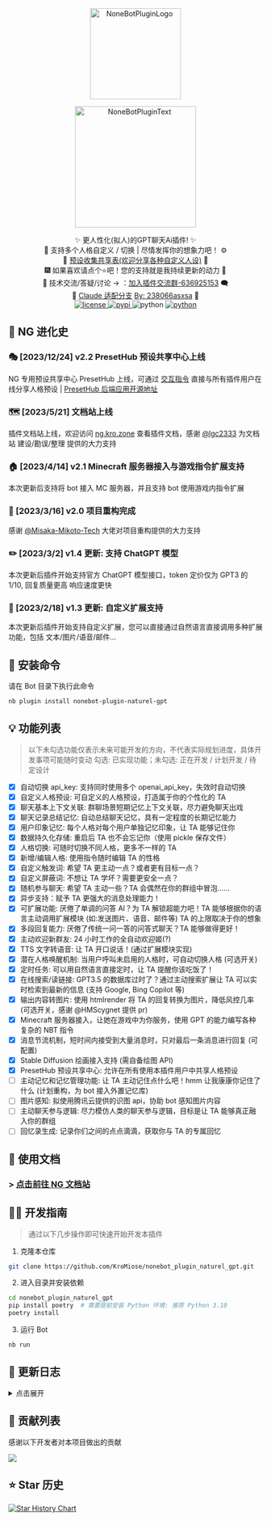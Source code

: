 <!-- markdownlint-disable MD033 MD041 -->

<div align="center">
  <a href="https://v2.nonebot.dev/store"><img src="./image/README/nbp_logo.png" width="180" height="180" alt="NoneBotPluginLogo"></a>
  <br>
  <p><img src="./image/README/NoneBotPlugin.svg" width="240" alt="NoneBotPluginText"></p>
</div>

<div align="center">
    ✨ 更人性化(拟人)的GPT聊天Ai插件! ✨<br/>
    🧬 支持多个人格自定义 / 切换 | 尽情发挥你的想象力吧！ ⚙️<br/>
    🧬 <a href="https://docs.google.com/spreadsheets/d/1JQNmVH-vlDn2uEPwkjv3iN-zn0PHpQ7RGbgA5T3fxOA/edit?usp=sharing">预设收集共享表(欢迎分享各种自定义人设)</a> 🧬 <br/>
    🎆 如果喜欢请点个⭐吧！您的支持就是我持续更新的动力 🎉<br/>
    💬 技术交流/答疑/讨论 -> ：<a href="https://jq.qq.com/?_wv=1027&k=71t9iCT7">加入插件交流群-636925153</a> 🗨️ <br/>
    👀 <a href="https://github.com/KroMiose/nonebot_plugin_naturel_gpt/tree/ng_for_claude">Claude 适配分支</a> <a href="https://github.com/238066asxsa">By: 238066asxsa</a> 👀 <br/>
    <a href="./LICENSE">
        <img src="https://img.shields.io/badge/license-Apache 2.0-6cg.svg" alt="license">
    </a>
    <a href="https://pypi.python.org/pypi/nonebot-plugin-naturel-gpt">
        <img src="https://img.shields.io/pypi/v/nonebot-plugin-naturel-gpt.svg" alt="pypi">
    </a>
    <img src="https://img.shields.io/badge/python-3.8+-6a9.svg" alt="python">
    <a href="https://jq.qq.com/?_wv=1027&k=71t9iCT7">
        <img src="https://img.shields.io/badge/加入交流群-636925153-c42.svg" alt="python">
    </a>
</div>

## 🎏 NG 进化史

### 🎭 [2023/12/24] v2.2 PresetHub 预设共享中心上线

NG 专用预设共享中心 PresetHub 上线，可通过 [交互指令](https://ng.kro.zone/#/commands?id=presethub-%e6%8c%87%e4%bb%a4) 直接与所有插件用户在线分享人格预设 | [PresetHub 后端应用开源地址](https://github.com/KroMiose/ng-presethub)

### 🗺️ [2023/5/21] 文档站上线

插件文档站上线，欢迎访问 [ng.kro.zone](https://ng.kro.zone) 查看插件文档，感谢 [@lgc2333](https://github.com/lgc2333) 为文档站 建设/勘误/整理 提供的大力支持

### 🏠 [2023/4/14] v2.1 Minecraft 服务器接入与游戏指令扩展支持

本次更新后支持将 bot 接入 MC 服务器，并且支持 bot 使用游戏内指令扩展

### 🎉 [2023/3/16] v2.0 项目重构完成

感谢 [@Misaka-Mikoto-Tech](https://github.com/Misaka-Mikoto-Tech) 大佬对项目重构提供的大力支持

### ✏️ [2023/3/2] v1.4 更新: 支持 ChatGPT 模型

本次更新后插件开始支持官方 ChatGPT 模型接口，token 定价仅为 GPT3 的 1/10, 回复质量更高 响应速度更快

### 🧩 [2023/2/18] v1.3 更新: 自定义扩展支持

本次更新后插件开始支持自定义扩展，您可以直接通过自然语言直接调用多种扩展功能，包括 文本/图片/语音/邮件...

## 🎁 安装命令

请在 Bot 目录下执行此命令

```bash
nb plugin install nonebot-plugin-naturel-gpt
```

## 💡 功能列表

> 以下未勾选功能仅表示未来可能开发的方向，不代表实际规划进度，具体开发事项可能随时变动
> 勾选: 已实现功能；未勾选: 正在开发 / 计划开发 / 待定设计

- [x] 自动切换 api_key: 支持同时使用多个 openai_api_key，失效时自动切换
- [x] 自定义人格预设: 可自定义的人格预设，打造属于你的个性化的 TA
- [x] 聊天基本上下文关联: 群聊场景短期记忆上下文关联，尽力避免聊天出戏
- [x] 聊天记录总结记忆: 自动总结聊天记忆，具有一定程度的长期记忆能力
- [x] 用户印象记忆: 每个人格对每个用户单独记忆印象，让 TA 能够记住你
- [x] 数据持久化存储: 重启后 TA 也不会忘记你（使用 pickle 保存文件）
- [x] 人格切换: 可随时切换不同人格，更多不一样的 TA
- [x] 新增/编辑人格: 使用指令随时编辑 TA 的性格
- [x] 自定义触发词: 希望 TA 更主动一点？或者更有目标一点？
- [x] 自定义屏蔽词: 不想让 TA 学坏？需要更安全一点？
- [x] 随机参与聊天: 希望 TA 主动一些？TA 会偶然在你的群组中冒泡……
- [x] 异步支持：赋予 TA 更强大的消息处理能力！
- [x] 可扩展功能: 厌倦了单调的问答 AI？为 TA 解锁超能力吧！TA 能够根据你的语言主动调用扩展模块 (如:发送图片、语音、邮件等) TA 的上限取决于你的想象
- [x] 多段回复能力: 厌倦了传统一问一答的问答式聊天？TA 能够做得更好！
- [x] 主动欢迎新群友: 24 小时工作的全自动欢迎姬(?)
- [x] TTS 文字转语音: 让 TA 开口说话！(通过扩展模块实现)
- [x] 潜在人格唤醒机制: 当用户呼叫未启用的人格时，可自动切换人格 (可选开关)
- [x] 定时任务: 可以用自然语言直接定时，让 TA 提醒你该吃饭了！
- [x] 在线搜索/读链接: GPT3.5 的数据库过时了？通过主动搜索扩展让 TA 可以实时检索到最新的信息 (支持 Google, Bing Copilot 等)
- [x] 输出内容转图片: 使用 htmlrender 将 TA 的回复转换为图片，降低风控几率 (可选开关，感谢 @HMScygnet 提供 pr)
- [x] Minecraft 服务器接入，让她在游戏中为你服务，使用 GPT 的能力编写各种复杂的 NBT 指令
- [x] 消息节流机制，短时间内接受到大量消息时，只对最后一条消息进行回复 (可配置)
- [x] Stable Diffusion 绘画接入支持 (需自备绘图 API)
- [x] PresetHub 预设共享中心: 允许在所有使用本插件用户中共享人格预设
- [ ] 主动记忆和记忆管理功能: 让 TA 主动记住点什么吧！hmm 让我康康你记住了什么 (计划重构，为 bot 接入外置记忆库)
- [ ] 图片感知: 拟使用腾讯云提供的识图 api，协助 bot 感知图片内容
- [ ] 主动聊天参与逻辑: 尽力模仿人类的聊天参与逻辑，目标是让 TA 能够真正融入你的群组
- [ ] 回忆录生成: 记录你们之间的点点滴滴，获取你与 TA 的专属回忆

## 📄 使用文档

### > [点击前往 NG 文档站](https://ng.kro.zone)

## 🧑‍💻 开发指南

> 通过以下几步操作即可快速开始开发本插件

1. 克隆本仓库

```bash
git clone https://github.com/KroMiose/nonebot_plugin_naturel_gpt.git
```

2. 进入目录并安装依赖

```bash
cd nonebot_plugin_naturel_gpt
pip install poetry  # 需要提前安装 Python 环境: 推荐 Python 3.10
poetry install
```

3. 运行 Bot

```bash
nb run
```

## 🎢 更新日志

<details>
<summary>点击展开</summary>

### [2024/5/23] 更新扩展sing 唱歌

### [2023/12/24] v2.2.0 PresetHub 预设共享中心上线

- 增加预设 上传/下载/搜索 等 [相关功能指令](https://ng.kro.zone/#/commands?id=presethub-%e6%8c%87%e4%bb%a4) 及附属功能

### [2023/12/13] v2.1.9 失效依赖修复

- 锁定 OpenAI 依赖版本为 0.27~0.28 修复安装问题
- 修改项目结构为可单独运行的 Nonebot 机器人架构，方便功能开发

### [2023/11/28] Dall-e-3 绘图支持 | Stable Diffusion 绘图支持

- 新增 Dall-e-3 绘图扩展，支持使用Dall-e-3绘图（感谢@微量元素 提供 pr）
- 新增 Stable Diffusion 绘图扩展，支持使用任意 SD 后端由 AI 自主绘图

### [2023/7/3] v2.1.8 token 计算优化 | 新增扩展和优化

- 文转图功能显示锚元素URL (感谢@student_2333 提供 pr)
- 新增扩展 ext_plaintext, 更新 lolicon_search 并调整扩展相关的 prompt (感谢@student_2333 提供 pr)
- 更换了 tiktoken 来进行 token 计算

### [2023/6/1] v2.1.7 扩展优化 | 新增扩展

- 新增 makemidi 扩展，允许 bot 进行 midi 创作（感谢@CCYellowStar 提供 pr）
- 新增 lolicon_search 扩展，搜索图片后会反馈图片信息（感谢@student_2333 提供 pr）
- 新增扩展 启用/禁用 命令，对于不需要额外配置的扩展，可使用指令安装后直接启用（感谢@student_2333 提供 pr）
- 新增 OpenAI API 的 base_url 配置，以便接入任何兼容 OpenAI API 格式的第三方接口
- 修复了一个 prompt 构建错误的问题

### [2023/5/24] v2.1.5 扩展优化 | 图片输出优化

> 强烈建议更新至此版本以上，否则可能会出现部分扩展加载失败的情况

- 优化聊天转图片输出样式，支持代码块高亮显示（感谢 @student_2333 提供 pr）
- 部分重构扩展管理和修改现有扩展，以支持异步请求（感谢 @student_2333 提供 pr）
- 修复读取链接扩展和搜索扩展 api，并为读取链接增加防重复机制（感谢@CCYellowStar 提供 pr）

### [2023/5/21] v2.1.4 逻辑优化 | 配置热重载

- 增加配置文件热重载功能（感谢 @Misaka-Mikoto-Tech 提供 pr）
- 增加消息丢弃机制，对于响应较慢的模型，如果在回复生成完成前收到了新的生成请求，将会丢弃旧的请求，避免重复响应
- 修正 bot 发送消息前带上时间和消息头的问题

### [2023/4/17] v2.1.3 响应节流功能 | 逻辑优化

- 增加了 bot 响应节流功能，可配置节流时间范围，短时间内的大量消息只会在最后一条响应一次
- 消除 pylance 提示的所有类型注解错误提示，进行模块拆分优化 (感谢 @Misaka-Mikoto-Tech 提供 pr)
- 优化 MC 指令执行扩展 prompt
- 为所有 图片/语音 相关扩展指定了生效会话类型，避免在 MC 服务器中执行指令时出现错误
- 修正 MC 服务器下 bot 错误断句导致发送空消息的问题
- 修改了进化(ext_evolution)扩展执行逻辑，仅允许 bot 部分更新人设
- 修正节流逻辑错误，避免 bot 无法响应消息的问题

### [2023/4/15] v2.1.1 Minecraft 服务器指令优化

- 为 `rg chats` 指令增加了 `-show` 参数，用于显示完整会话键以便 `-target` 参数使用
- 优化 MC 服务器指令执行反馈信息，便于 bot 自主纠错；优化 MC 服务器指令预处理避免 bot 添加多余的转义

### [2023/4/15] v2.1.0 Minecraft 服务器支持

- 增加了 Minecraft 服务器接入支持
- 增加了 Minecraft 服务器指令执行支持和相关扩展模块
- 为绘图扩展增加了代理配置项支持 (感谢 @tonato-01 提供 pr)

### [2023/4/6] v2.0.5 RENAME 指令 | json 导出支持

- 解析消息中的@时保持与用户看到的一致 (感谢 @Misaka-Mikoto-Tech 提供 pr)
- 优化日志输出的 DEBUG_LEVEL 限制 (感谢 @Misaka-Mikoto-Tech 提供 pr)
- 优化聊天消息 prompt 的换行生成逻辑 (感谢 @Misaka-Mikoto-Tech 提供 pr)
- 增加 `rg rename` 改名指令，用于修改人格名 (感谢 @Misaka-Mikoto-Tech 提供 pr) (感谢 @Misaka-Mikoto-Tech 提供 pr)
- 解析消息中的@时保持与用户看到的一致 (感谢 @Misaka-Mikoto-Tech 提供 pr)
- patch logger 使插件名称显示为中文 (感谢 @chenxuan353 提供 pr)
- 添加记忆文件(原.pkl)使用 JSON 读取与保存功能 (与原 pickle 兼容) (感谢 @chenxuan353 提供 pr)
- 优化部分代码类型注解 (感谢 @chenxuan353 提供 pr)
- 搜索扩展(ext_search.py) 优化，禁止 bot 短时间内反复搜索和搜索重复内容

### [2023/3/26] v2.0.4

- 修复 @全体成员 时解析报错问题
- 增加扩展更新人格支持，同时增加了一个 evolution 扩展模块，允许 bot 自主更新人格
- 响应规则中增加一条禁止复读规则

### [2023/3/26] v2.0.3 图片输出支持

- 输出内容转图片: 使用 htmlrender 将 TA 的回复转换为图片，降低风控几率 (可选开关，感谢 @HMScygnet 提供 pr)
- 等待 OpenAI 响应过程中切换人格预设或响应超时后停止处理消息 (感谢 @Misaka-Mikoto-Tech 提供 pr)
- 修正编辑和删除预设判断是否锁定以及是否是默认预设和正在使用的预设的逻辑 (感谢 @Misaka-Mikoto-Tech 提供 pr)
- 增加调用扩展时预检支持打断响应，优化搜索扩展执行效果，避免 bot 自行脑补搜索结果的情况
- 修正一些指令帮助信息的内容错误
- 修正通过指令安装扩展时的编码问题
- 修正纯符号过滤判断逻辑

### [2023/3/21] v2.0.2 扩展下载指令支持

- 切换人格时的聊天输出改为非 DEBUG 模式下也会发送
- 增加了扩展 安装/删除 指令，可直接从 GitHub 上获取到最新扩展
- 精简了非 DEBUG 模式下的控制台输出

### [2023/3/20] v2.0.1 VIOCEVOX 语音扩展

- 修正 `-global` 的控制权限和逻辑 (感谢 [@Misaka-Mikoto-Tech](https://github.com/) 提供 pr)
- 增加了一个新的语音扩展 `ext_VOICEVOX` 能够更便捷地实现本地部署 (感谢 @恋如雨止 提供技术支持)
- 修正回复内容首尾的空行问题；修正短纯符号回复内容未正常过滤的问题
- 修正私聊会话权限设定

### [2023/3/18] v2.0.0 项目重构 🎉

> ❗❗❗ 注意：本次更新需要删除原 bot 记忆文件重新生成(即./data/naturel_gpt 文件夹)，否则可能产生无法预计的错误，同时建议将配置文件一并删除重新生成；此操作会**丢失**所有编辑过的人格预设，如果你需要在更新后继续使用，请使用 `rg query` 查询并保存预设，更新后手动导入！

- 项目完全重构，感谢 [@Misaka-Mikoto-Tech](https://github.com/) 提供的大力支持，几乎重写了所有数据管理和代码逻辑，代码质量提升明显
- 会话人格预设集完全互相独立，每个会话可单独编辑人格互不影响
- 指令表重写，多数指令提供了 `-global` 可选项支持同时编辑所有会话设置和 `-target` 指定会话远程控制操作，新指令表更具完备性，未来可能作为 api 接口搭配前端页面实现插件管理可视化
- `lock` / `unlock` 指令修改为是否启用人格自动切换，lock 后将不会再自动唤醒不活跃人格
- 聊天消息记录改完以会话为单位分割，而不是人格，意味着每个人格都可能看到其他人格的发言信息，上下文语境理解能力增强，如果你开启了解锁人格切换，还可以体验到到"主持会议"的感觉
- 增加聊天所有消息的时间感知
- bot 对用户昵称从 qq 昵称改为群名片昵称，同时增加新成员入群通知的昵称获取
- @消息段解析重置成更合理的逻辑，而不是直接移除@消息段
- 修复 NG_ENABLE_MSG_SPLIT 为 false 的情况下无法正常回复的问题 (感谢 [@HyPerP](https://github.com/) 提供 pr)
- 优化 debug 输出，改为 debug 分级模式，prompt 输出保存到日志中
- 大量细节修改和错误修复

### [2023/3/9] v1.5.3 定时支持

- 从 bot 发送的信息中过滤掉纯符号短信息
- 修复记忆删除指令无法正常工作的 bug
- 增加了一个定时器扩展，并提供了相关支持

### [2023/3/8] v1.5.2 自动切换人格 | 限制解除开关

- 语音扩展增加接口返回 base64 支持
- 修复语音扩展默认启用翻译导致报错的问题
- 为 bot 增加了星期几的时间感知能力
- 增加了一个可选的内容解锁限制开关
- 增加了在 `提及` 时自动切换人格的配置开关

### [2023/3/6] v1.5.1 语音合成接入翻译

- 语音合成扩展提供接入腾讯翻译 api(可选开关) (感谢 [@tonato-01](https://github.com/) 提供 pr)
- 修复部分情况下 bot 回答时会带上自己的人称问题
- 修复插件调用次数限制不生效
- 优化 bot 调用扩展时的分段问题
- 修复记忆管理的编辑指令错误的问题
- 优化记忆强化功能的文本匹配规则

### [2023/3/5] v1.5.0 记忆模块更新

- 增加了 bot 记忆管理能力支持和记忆管理相关指令，允许 bot 主动 记忆/遗忘 信息，并且能自动对记忆信息进行增强以尽可能延长记忆有效时间
- 新增了两个主动记忆管理扩展(记忆和忘却模块，推荐组合使用)
- 根据 GPT3.5 对话模型的特点重写了 prompt 提示，提高 bot 对扩展指令识别率

### [2023/3/3] v1.4.4 邮件扩展

- 修复了修改配置文件目录后无法读取的问题 (感谢 [@he0119](https://github.com/) 提供 pr)
- 将获取响应实现将放入线程池，减少请求超时卡死 (感谢 [@he0119](https://github.com/) 提供 pr)
- 为群聊管理员增加了 bot 的会话管理权限 (感谢 [@HMScygnet](https://github.com/) 提供 pr)
- 优化多段回复预处理，减少了自动续写出后续无关对话的频率
- 调整指令生成匹配正则，略微放宽 bot 调用扩展的规范程度
- 更新代理服务器时将自动补充 http 协议头
- 优化对话提示 prompt，提高回复质量
- 新增了一个发送邮件扩展

### [2023/3/3] v1.4.3

- 禁用了 huggingface 的 tokenizer 的分支化，避免死锁问题

### [2023/3/3] v1.4.2

- 修复 ChatGPT 模型请求时间过长不会 timeout 的问题，提供一个配置项，可自行指定超时时间
- 增加了一个可控制是否记录参考非 bot 相关消息上下文的配置选项
- 为几种常见报错增加了更直观的提示
- 修复了一个扩展模块调用出错的问题
- 调整 prompt，优化 bot 回复质量

### [2023/3/2] v1.4.1

- 修复一个 prompt 描述错误
- 修复一个对话过长死循环卡死的 bug

### [2023/3/2] v1.4.0 ChatGpt 模型更新

> 本次更新后需要更新 OpenAi SDK 至 0.27.0 版本或以上才能使用 ChatGPT 系列模型

- 增加了 ChatGPT 系列模型的支持，并针对其特点优化了 prompt 设置
- 增加自动欢迎新成员可关闭的配置项
- 优化了聊天内容分段输出的逻辑
- 修复了一个聊天单条消息过长导致卡死循环的 bug
- 修复代理服务器配置异常(感谢 @HMScygnet 提供的修复代码)

### [2023/3/1] v1.3.7 勤俭持家 | 代理服务更新

- 优化 prompt 生成，为总结聊天记忆功能增加了可选开关，关闭后可降低约 30%的 token 消耗（经过反馈该功能在较多场景下适用性有限，总体上高成本低回报，故增加了可选关闭，用户印象总结仍然保留开启）
- 增加了扩展模块传递信息，扩展模块可获得原始请求触发信息、回复信息、bot 预设名，便于实现更复杂的扩展需求
- 增加了自动欢迎新入群成员的功能
- 增加代理服务器配置

### [2023/2/25] v1.3.6

- 修复了 `rg set` 指令出错的问题

### [2023/2/24] v1.3.5 黑名单 | 指令更新

- 修复了因唤醒词设置类型不规范问题导致偶发错误的问题
- 修复第一次启动自动创建数据文件夹目录失败的问题
- 为更换人格预设增加了批量操作 `-all` 指令（限管理员可用）
- 增加了 `chats` 指令，用于查看所有会话状态
- 优化 README.md 文档
- 增加了是否开启消息切分多条发送的配置项（默认开启）
- 增加了黑名单功能，在黑名单中的用户消息不会被记录和响应

### [2023/2/20] v1.3.3 扩展 | 多段发送更新

- 优化了不启用扩展模块时 bot 的回复质量，减少虚空调用扩展的情况
- 优化对话生成 prompt，增强了 bot 发送多段聊天的能力
- 增加了 bot 感知当前时间的能力
- 从 bot 的发言记录中将错误的调用指令去除，避免 bot 重复学习错误的扩展指令使用
- 将大多数文本生成的 prompt 改为英文描述，尽量降低部分 tokens 消耗
- 新增了一个表情包扩展模块

### [2023/2/19] v1.3.2

- 修复了 yaml 配置中设置禁用扩展不生效的问题
- 持续优化对话生成 prompt，提高 bot 理解使用扩展的能力
- 为 开启/关闭 会话的指令增加了 `-all` 选项，可一次性 开启/关闭 所有会话

### [2023/2/19] v1.3.1

- 优化扩展模块的参数传递
- 修改了一些扩展插件提示，更便于 bot 理解扩展使用方式

### [2023/2/18] v1.3.0 扩展模块功能更新

- \*扩展支持：增加了插件扩展支持(插件的插件？)，支持使用自然语言自定义扩展更多功能，提供了两个示例扩展
- 多处细节优化

### [2023/2/16] v1.2.0 异步更新

> 本次更新增加了异步能力，功能可能尚不稳定，如要继续使用旧版的记忆文件请做好备份

- 异步更新：bot 的回复生成开始支持异步请求，提高了消息处理速度
- 移除双回车符的停用词限制，优化了 ai 对长文本的输出能力
- 优化错误输出，在 api 请求出错时会在控制台显示错误信息以供排查
- 优化记忆逻辑，bot 在请求文本错误时不会把错误提示信息一并存入记忆

### [2023/2/12] v1.1.6

- 增加切换会话是否启用的开关功能
- 增加了记忆重置功能，可指定重置当前会话的所有人格或特定人格
- 消息拦截响应、消息处理优先级支持自定义配置
- 简化帮助命令输出，分离管理员命令的帮助信息到 `rg admin` 中

### [2023/2/9] v1.1.5 唤醒词 | 屏蔽词功能更新

- 修复未创建对话前调用 bot 指令报错的问题
- 增加自定义触发词唤醒的功能
- 增加自定义屏蔽词拒绝回复的功能
- 增加 bot 随机参与聊天功能，可选择启用
- 优化了手动 `@bot` 时的信息的聊天 prompt 生成逻辑，使 bot 回复更具有指向性
- 优化配置文件管理逻辑，更新后可继续沿用原配置文件，程序加载后会自动补充更新配置文件字段

### [2023/2/6] v1.1.4

> 注意：本次更新需要删除原 bot 记忆文件重新生成(即./data/naturel_gpt 文件夹)，否则可能产生无法预计的错误

- 修复了 bot 记忆串线的问题(多个群组同时使用场景下记忆混乱)
- 优化 bot 生成记忆和印象摘要的逻辑，提高了 bot 回复的速度
- 优化了控制台输出

### [2023/2/5] v1.1.2

- 新增了人格预设的 锁定/解锁 功能，锁定后非管理员无法编辑该预设
- 更新 README 文档
- 优化 rg 命令显示格式
- 微调了 `config.py` 中的一些默认参数
- 修复本插件拦截其它插件响应的问题，降低了本插件的响应优先级
- 更新了交流群信息(见本文档开头)，欢迎各路大佬加入互相学习、一同探讨更新方向、分享更多玩法等

### [2023/2/2] v1.1.1

- 修复查询人格错误的问题

### [2023/2/2] v1.1.0

> 注意：本次更新需要删除原 bot 记忆文件重新生成(即./data/naturel_gpt 文件夹)，否则可能产生无法预计的错误

- 新增了预设编辑功能
- 新增自定义管理员 id 功能，管理员可以删除预设 / 修改锁定的预设
- 增加 debug 开关控制生成文本时的控制台输出（默认关闭）

</details>

## 🤝 贡献列表

感谢以下开发者对本项目做出的贡献

<a href="https://github.com/KroMiose/nonebot_plugin_naturel_gpt/graphs/contributors">
  <img src="https://contrib.rocks/image?repo=KroMiose/nonebot_plugin_naturel_gpt&max=1000" />
</a>

## ⭐ Star 历史

[![Star History Chart](https://api.star-history.com/svg?repos=KroMiose/nonebot_plugin_naturel_gpt&type=Date)](https://star-history.com/#KroMiose/nonebot_plugin_naturel_gpt&Date)
